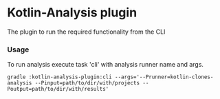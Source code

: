 # Kotlin-Analysis plugin

The plugin to run the required functionality from the CLI

### Usage

To run analysis execute task 'cli' with analysis runner name and args.

``` 
gradle :kotlin-analysis-plugin:cli --args='--Prunner=kotlin-clones-analysis --Pinput=path/to/dir/with/projects --Poutput=path/to/dir/with/results'
```

